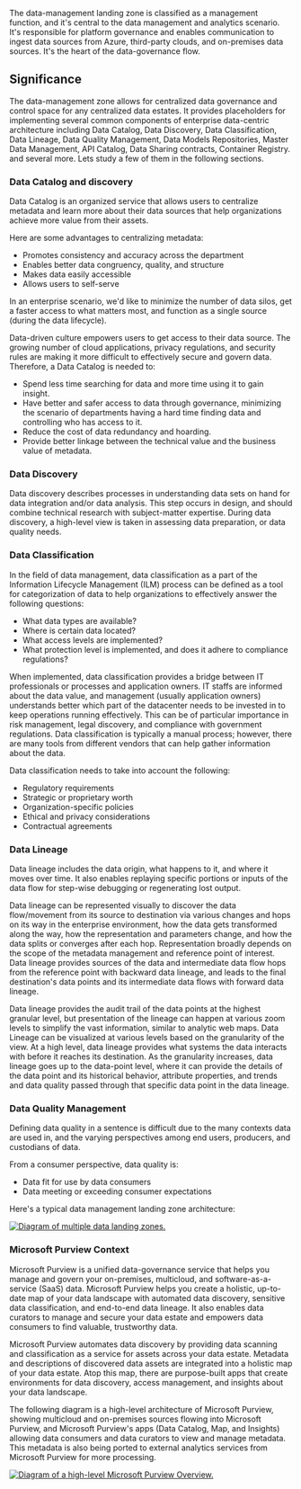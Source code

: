 
The data-management landing zone is classified as a management function, and it's central to the data management and analytics scenario. It's responsible for platform governance and enables communication to ingest data sources from Azure, third-party clouds, and on-premises data sources. It's the heart of the data-governance flow.

## Significance

The data-management zone allows for centralized data governance and control space for any centralized data estates. It provides placeholders for implementing several common components of enterprise data-centric architecture including Data Catalog, Data Discovery, Data Classification, Data Lineage, Data Quality Management, Data Models Repositories, Master Data Management, API Catalog, Data Sharing contracts, Container Registry. and several more. Lets study a few of them in the following sections.

### Data Catalog and discovery

Data Catalog is an organized service that allows users to centralize metadata and learn more about their data sources that help organizations achieve more value from their assets.

Here are some advantages to centralizing metadata:

- Promotes consistency and accuracy across the department
- Enables better data congruency, quality, and structure
- Makes data easily accessible
- Allows users to self-serve

In an enterprise scenario, we'd like to minimize the number of data silos, get a faster access to what matters most, and function as a single source (during the data lifecycle).

Data-driven culture empowers users to get access to their data source. The growing number of cloud applications, privacy regulations, and security rules are making it more difficult to effectively secure and govern data. Therefore, a Data Catalog is needed to:

- Spend less time searching for data and more time using it to gain insight.
- Have better and safer access to data through governance, minimizing the scenario of departments having a hard time finding data and controlling who has access to it.
- Reduce the cost of data redundancy and hoarding.
- Provide better linkage between the technical value and the business value of metadata.

### Data Discovery

Data discovery describes processes in understanding data sets on hand for data integration and/or data analysis. This step occurs in design, and should combine technical research with subject-matter expertise. During data discovery, a high-level view is taken in assessing data preparation, or data quality needs.

### Data Classification

In the field of data management, data classification as a part of the Information Lifecycle Management (ILM) process can be defined as a tool for categorization of data to help organizations to effectively answer the following questions:

- What data types are available?
- Where is certain data located?
- What access levels are implemented?
- What protection level is implemented, and does it adhere to compliance regulations?

When implemented, data classification provides a bridge between IT professionals or processes and application owners. IT staffs are informed about the data value, and management (usually application owners) understands better which part of the datacenter needs to be invested in to keep operations running effectively. This can be of particular importance in risk management, legal discovery, and compliance with government regulations. Data classification is typically a manual process; however, there are many tools from different vendors that can help gather information about the data.

Data classification needs to take into account the following:

- Regulatory requirements
- Strategic or proprietary worth
- Organization-specific policies
- Ethical and privacy considerations
- Contractual agreements

### Data Lineage

Data lineage includes the data origin, what happens to it, and where it moves over time. It also enables replaying specific portions or inputs of the data flow for step-wise debugging or regenerating lost output.

Data lineage can be represented visually to discover the data flow/movement from its source to destination via various changes and hops on its way in the enterprise environment, how the data gets transformed along the way, how the representation and parameters change, and how the data splits or converges after each hop. Representation broadly depends on the scope of the metadata management and reference point of interest. Data lineage provides sources of the data and intermediate data flow hops from the reference point with backward data lineage, and leads to the final destination's data points and its intermediate data flows with forward data lineage.

Data lineage provides the audit trail of the data points at the highest granular level, but presentation of the lineage can happen at various zoom levels to simplify the vast information, similar to analytic web maps. Data Lineage can be visualized at various levels based on the granularity of the view. At a high level, data lineage provides what systems the data interacts with before it reaches its destination. As the granularity increases, data lineage goes up to the data-point level, where it can provide the details of the data point and its historical behavior, attribute properties, and trends and data quality passed through that specific data point in the data lineage.

### Data Quality Management

Defining data quality in a sentence is difficult due to the many contexts data are used in, and the varying perspectives among end users, producers, and custodians of data.

From a consumer perspective, data quality is:

- Data fit for use by data consumers
- Data meeting or exceeding consumer expectations

Here's a typical data management landing zone architecture:

[![Diagram of multiple data landing zones.](../media/high-level-design-multiple-landing-zones.png)](../media/high-level-design-multiple-landing-zones.png)

### Microsoft Purview Context

Microsoft Purview is a unified data-governance service that helps you manage and govern your on-premises, multicloud, and software-as-a-service (SaaS) data. Microsoft Purview helps you create a holistic, up-to-date map of your data landscape with automated data discovery, sensitive data classification, and end-to-end data lineage. It also enables data curators to manage and secure your data estate and empowers data consumers to find valuable, trustworthy data.

Microsoft Purview automates data discovery by providing data scanning and classification as a service for assets across your data estate. Metadata and descriptions of discovered data assets are integrated into a holistic map of your data estate. Atop this map, there are purpose-built apps that create environments for data discovery, access management, and insights about your data landscape.

The following diagram is a high-level architecture of Microsoft Purview, showing multicloud and on-premises sources flowing into Microsoft Purview, and Microsoft Purview's apps (Data Catalog, Map, and Insights) allowing data consumers and data curators to view and manage metadata. This metadata is also being ported to external analytics services from Microsoft Purview for more processing.

[![Diagram of a high-level Microsoft Purview Overview.](../media/high-level-overview-purview.png)](../media/high-level-overview-purview.png)

